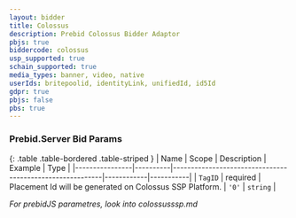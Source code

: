 ```yaml
---
layout: bidder
title: Colossus
description: Prebid Colossus Bidder Adaptor
pbjs: true
biddercode: colossus
usp_supported: true
schain_supported: true
media_types: banner, video, native
userIds: britepoolid, identityLink, unifiedId, id5Id
gdpr: true
pbjs: false
pbs: true
---
```


### Prebid.Server Bid Params

{: .table .table-bordered .table-striped }
| Name           | Scope    | Description                                              | Example    | Type      |
|----------------|----------|----------------------------------------------------------|------------|-----------|
| `TagID` | required | Placement Id will be generated on Colossus SSP Platform. | `'0'`        | `string` |

*For prebidJS parametres, look into colossusssp.md*
